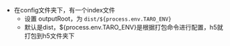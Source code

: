 
- 在config文件夹下，有一个index文件
  - 设置 outputRoot，为 `dist/${process.env.TARO_ENV}` 
  - 默认是dist，${process.env.TARO_ENV}是根据打包命令进行配置，h5就打包到h5文件夹下